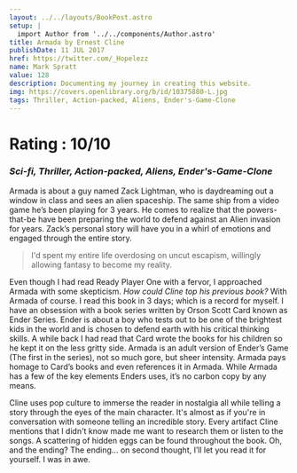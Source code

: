 ```yaml
---
layout: ../../layouts/BookPost.astro
setup: |
  import Author from '../../components/Author.astro'
title: Armada by Ernest Cline
publishDate: 11 JUL 2017
href: https://twitter.com/_Hopelezz
name: Mark Spratt
value: 128
description: Documenting my journey in creating this website.
img: https://covers.openlibrary.org/b/id/10375880-L.jpg
tags: Thriller, Action-packed, Aliens, Ender's-Game-Clone
---
```


# Rating : 10/10

### _Sci-fi, Thriller, Action-packed, Aliens, Ender's-Game-Clone_

Armada is about a guy named Zack Lightman, who is daydreaming out a window in class and sees an alien spaceship. The same ship from a video game he’s been playing for 3 years. He comes to realize that the powers-that-be have been preparing the world to defend against an Alien invasion for years. Zack’s personal story will have you in a whirl of emotions and engaged through the entire story.

>I'd spent my entire life overdosing on uncut escapism, willingly allowing fantasy to become my reality.

Even though I had read Ready Player One with a fervor, I approached Armada with some skepticism. _How could Cline top his previous book?_ With Armada of course. I read this book in 3 days; which is a record for myself. I have an obsession with a book series written by Orson Scott Card known as Ender Series.  Ender is about a boy who tests out to be one of the brightest kids in the world and is chosen to defend earth with his critical thinking skills. A while back I had read that Card wrote the books for his children so he kept it on the less gritty side. Armada is an adult version of Ender’s Game (The first in the series), not so much gore, but sheer intensity. Armada pays homage to Card’s books and even references it in Armada. While Armada has a few of the key elements Enders uses, it’s no carbon copy by any means.

Cline uses pop culture to immerse the reader in nostalgia all while telling a story through the eyes of the main character. It's almost as if you're in conversation with someone telling an incredible story. Every artifact Cline mentions that I didn't know made me want to research them or listen to the songs. A scattering of hidden eggs can be found throughout the book. Oh, and the ending? The ending… on second thought, I’ll let you read it for yourself. I was in awe.